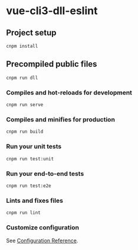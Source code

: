 # vue-cli3-dll-eslint

## Project setup
```
cnpm install
```

## Precompiled public files
```
cnpm run dll
```

### Compiles and hot-reloads for development
```
cnpm run serve
```

### Compiles and minifies for production
```
cnpm run build
```

### Run your unit tests
```
cnpm run test:unit
```

### Run your end-to-end tests
```
cnpm run test:e2e
```

### Lints and fixes files
```
cnpm run lint
```

### Customize configuration
See [Configuration Reference](https://cli.vuejs.org/config/).
